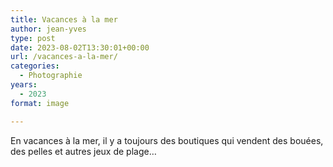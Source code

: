 ```yaml
---
title: Vacances à la mer
author: jean-yves
type: post
date: 2023-08-02T13:30:01+00:00
url: /vacances-a-la-mer/
categories:
  - Photographie
years:
  - 2023
format: image

---
```

En vacances à la mer, il y a toujours des boutiques qui vendent des bouées, des pelles et autres jeux de plage…